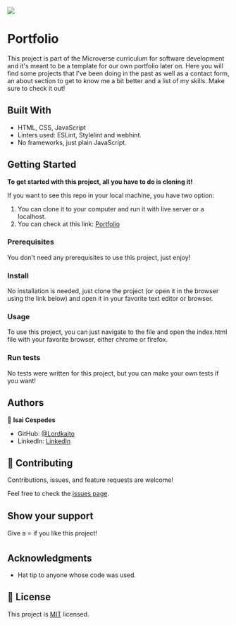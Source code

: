 ![](https://img.shields.io/badge/Microverse-blueviolet)

# Portfolio

This project is part of the Microverse curriculum for software development and it's meant to be a template for our own portfolio later on.
Here you will find some projects that I've been doing in the past as well as a contact form, an about section to get to know me a bit better and a list of my skills. Make sure to check it out!

## Built With

- HTML, CSS, JavaScript
- Linters used: ESLint, Stylelint and webhint.
- No frameworks, just plain JavaScript.

## Getting Started

**To get started with this project, all you have to do is cloning it!**

If you want to see this repo in your local machine, you have two option:
1. You can clone it to your computer and run it with live server or a localhost.
2. You can check at this link: [Portfolio](https://thisisjustafakelink.com)

### Prerequisites

You don't need any prerequisites to use this project, just enjoy!

### Install

No installation is needed, just clone the project (or open it in the browser using the link below) and open it in your favorite text editor or browser.

### Usage

To use this project, you can just navigate to the file and open the index.html file with your favorite browser, either chrome or firefox.

### Run tests

No tests were written for this project, but you can make your own tests if you want!

## Authors

👤 **Isai Cespedes**

- GitHub: [@Lordkaito](https://github.com/Lordkaito)
- LinkedIn: [LinkedIn](https://linkedin.com/in/isaicespedes)

## 🤝 Contributing

Contributions, issues, and feature requests are welcome!

Feel free to check the [issues page](../../issues/).

## Show your support

Give a ⭐️ if you like this project!

## Acknowledgments

- Hat tip to anyone whose code was used.

## 📝 License

This project is [MIT](./MIT.md) licensed.